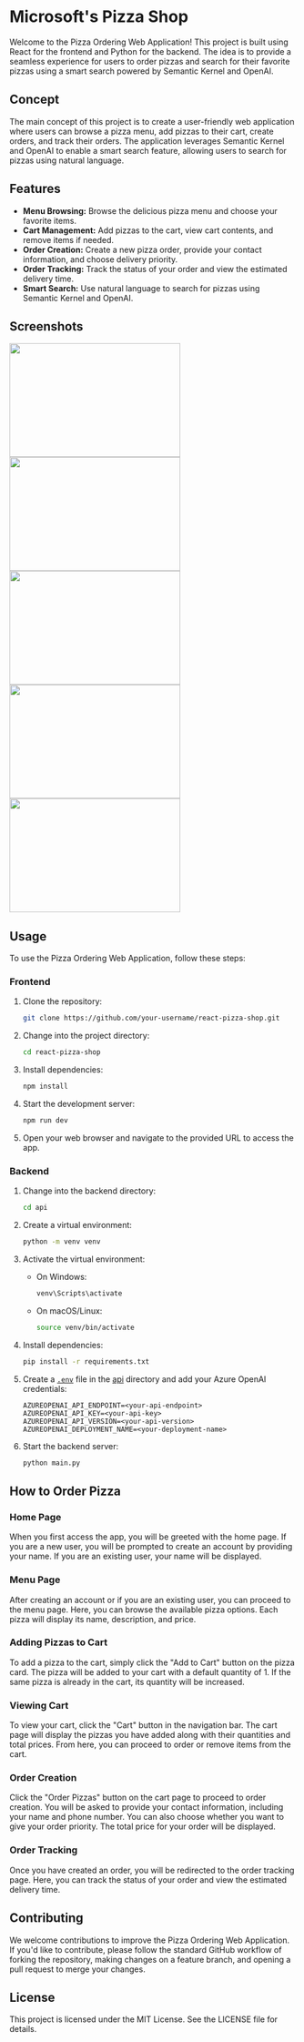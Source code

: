 # Microsoft's Pizza Shop

Welcome to the Pizza Ordering Web Application! This project is built using React for the frontend and Python for the backend. The idea is to provide a seamless experience for users to order pizzas and search for their favorite pizzas using a smart search powered by Semantic Kernel and OpenAI.

## Concept

The main concept of this project is to create a user-friendly web application where users can browse a pizza menu, add pizzas to their cart, create orders, and track their orders. The application leverages Semantic Kernel and OpenAI to enable a smart search feature, allowing users to search for pizzas using natural language.

## Features

- **Menu Browsing:** Browse the delicious pizza menu and choose your favorite items.
- **Cart Management:** Add pizzas to the cart, view cart contents, and remove items if needed.
- **Order Creation:** Create a new pizza order, provide your contact information, and choose delivery priority.
- **Order Tracking:** Track the status of your order and view the estimated delivery time.
- **Smart Search:** Use natural language to search for pizzas using Semantic Kernel and OpenAI.

## Screenshots

<img src="https://github.com/JoseAlbDR/react-pizza-shop/assets/128265706/3368925b-462b-4eef-81f3-c5c6bccdade2" height="200px" width="300px"/>
<img src="https://github.com/JoseAlbDR/react-pizza-shop/assets/128265706/e288326b-1a21-4902-bb7c-5e7ee1b358fa" height="200px" width="300px"/>
<img src="https://github.com/JoseAlbDR/react-pizza-shop/assets/128265706/8d9a1468-814a-485e-b8a7-0d7d6bc92c58" height="200px" width="300px"/>
<img src="https://github.com/JoseAlbDR/react-pizza-shop/assets/128265706/0dd2b61d-39db-4d00-9c25-66c9eebfd763" height="200px" width="300px"/>
<img src="https://github.com/JoseAlbDR/react-pizza-shop/assets/128265706/b2ababf4-262b-42fc-86a5-086ace15d539" height="200px" width="300px"/>

## Usage

To use the Pizza Ordering Web Application, follow these steps:

### Frontend

1. Clone the repository:

   ```sh
   git clone https://github.com/your-username/react-pizza-shop.git
   ```

2. Change into the project directory:

   ```sh
   cd react-pizza-shop
   ```

3. Install dependencies:

   ```sh
   npm install
   ```

4. Start the development server:

   ```sh
   npm run dev
   ```

5. Open your web browser and navigate to the provided URL to access the app.

### Backend

1. Change into the backend directory:

   ```sh
   cd api
   ```

2. Create a virtual environment:

   ```sh
   python -m venv venv
   ```

3. Activate the virtual environment:

   - On Windows:

     ```sh
     venv\Scripts\activate
     ```

   - On macOS/Linux:

     ```sh
     source venv/bin/activate
     ```

4. Install dependencies:

   ```sh
   pip install -r requirements.txt
   ```

5. Create a [`.env`](command:_github.copilot.openSymbolFromReferences?%5B%22%22%2C%5B%7B%22uri%22%3A%7B%22scheme%22%3A%22file%22%2C%22authority%22%3A%22%22%2C%22path%22%3A%22%2FUsers%2Fcedricverstraeten%2FProjects%2Fmicrosoft%2Fpizza-shop%2Fapi%2Fpizza_assistant.py%22%2C%22query%22%3A%22%22%2C%22fragment%22%3A%22%22%7D%2C%22pos%22%3A%7B%22line%22%3A10%2C%22character%22%3A34%7D%7D%5D%2C%22db473f0e-ee0c-4418-baee-ab32216784ae%22%5D "Go to definition") file in the [api](http://_vscodecontentref_/#%7B%22uri%22%3A%7B%22%24mid%22%3A1%2C%22fsPath%22%3A%22%2FUsers%2Fcedricverstraeten%2FProjects%2Fmicrosoft%2Fpizza-shop%2Fapi%22%2C%22path%22%3A%22%2FUsers%2Fcedricverstraeten%2FProjects%2Fmicrosoft%2Fpizza-shop%2Fapi%22%2C%22scheme%22%3A%22file%22%7D%7D) directory and add your Azure OpenAI credentials:

   ```env
   AZUREOPENAI_API_ENDPOINT=<your-api-endpoint>
   AZUREOPENAI_API_KEY=<your-api-key>
   AZUREOPENAI_API_VERSION=<your-api-version>
   AZUREOPENAI_DEPLOYMENT_NAME=<your-deployment-name>
   ```

6. Start the backend server:

   ```sh
   python main.py
   ```

## How to Order Pizza

### Home Page

When you first access the app, you will be greeted with the home page. If you are a new user, you will be prompted to create an account by providing your name. If you are an existing user, your name will be displayed.

### Menu Page

After creating an account or if you are an existing user, you can proceed to the menu page. Here, you can browse the available pizza options. Each pizza will display its name, description, and price.

### Adding Pizzas to Cart

To add a pizza to the cart, simply click the "Add to Cart" button on the pizza card. The pizza will be added to your cart with a default quantity of 1. If the same pizza is already in the cart, its quantity will be increased.

### Viewing Cart

To view your cart, click the "Cart" button in the navigation bar. The cart page will display the pizzas you have added along with their quantities and total prices. From here, you can proceed to order or remove items from the cart.

### Order Creation

Click the "Order Pizzas" button on the cart page to proceed to order creation. You will be asked to provide your contact information, including your name and phone number. You can also choose whether you want to give your order priority. The total price for your order will be displayed.

### Order Tracking

Once you have created an order, you will be redirected to the order tracking page. Here, you can track the status of your order and view the estimated delivery time.

## Contributing

We welcome contributions to improve the Pizza Ordering Web Application. If you'd like to contribute, please follow the standard GitHub workflow of forking the repository, making changes on a feature branch, and opening a pull request to merge your changes.

## License

This project is licensed under the MIT License. See the LICENSE file for details.
